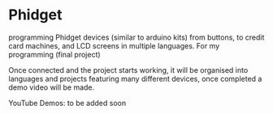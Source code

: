 # Phidget
programming Phidget devices (similar to arduino kits) from buttons, to credit card machines, and LCD screens in multiple languages. For my programming (final project)

Once connected and the project starts working, it will be organised into languages and projects featuring many different devices, once completed a demo video will be made.

YouTube Demos: to be added soon
